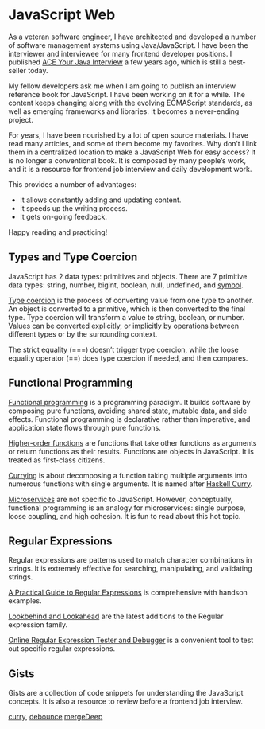 # JavaScript Web
As a veteran software engineer, I have architected and developed a number of software management systems using Java/JavaScript. I have been the interviewer and interviewee for many frontend developer positions. I published [ACE Your Java Interview](https://www.amazon.com/ACE-Your-Java-Interview-Jennifer/dp/1484104935/ref=tmm_pap_swatch_0?_encoding=UTF8&qid=1566344263&sr=1-9) a few years ago, which is still a best-seller today.

My fellow developers ask me when I am going to publish an interview reference book for JavaScript. I have been working on it for a while. The content keeps changing along with the evolving ECMAScript standards, as well as emerging frameworks and libraries. It becomes a never-ending project.

For years, I have been nourished by a lot of open source materials. I have read many articles, and some of them become my favorites. Why don’t I link them in a centralized location to make a JavaScript Web for easy access? It is no longer a conventional book. It is composed by many people’s work, and it is a resource for frontend job interview and daily development work.

This provides a number of advantages: 

*	It allows constantly adding and updating content.
*	It speeds up the writing process.
*	It gets on-going feedback. 

Happy reading and practicing!


## Types and Type Coercion 
JavaScript has 2 data types: primitives and objects.
There are 7 primitive data types: string, number, bigint, boolean, null, undefined, and [symbol](https://hacks.mozilla.org/2015/06/es6-in-depth-symbols/).

[Type coercion](https://medium.freecodecamp.org/js-type-coercion-explained-27ba3d9a2839) is the process of converting value from one type to another. An object is converted to a primitive, which is then converted to the final type. Type coercion will transform a value to string, boolean, or number. Values can be converted explicitly, or implicitly by operations between different types or by the surrounding context. 

The strict equality (===) doesn’t trigger type coercion, while the loose equality operator (==) does type coercion if needed, and then compares.

## Functional Programming
[Functional programming](https://medium.com/javascript-scene/master-the-javascript-interview-what-is-functional-programming-7f218c68b3a0) is a programming paradigm. It builds software by composing pure functions, avoiding shared state, mutable data, and side effects. Functional programming is declarative rather than imperative, and application state flows through pure functions.

[Higher-order functions](https://dev.to/damcosset/higher-order-functions-in-javascript-4j8b) are functions that take other functions as arguments or return functions as their results. Functions are objects in JavaScript. It is treated as first-class citizens.

[Currying](https://codeburst.io/perpetual-currying-in-javascript-5ae1c749adc5) is about decomposing a function taking multiple arguments into numerous functions with single arguments.
It is named after [Haskell Curry](https://en.wikipedia.org/wiki/Haskell_Curry).

[Microservices](https://medium.engineering/microservice-architecture-at-medium-9c33805eb74f) are not specific to JavaScript. However, conceptually, functional programming is an analogy for microservices: single purpose, loose coupling, and high cohesion. It is fun to read about this hot topic.

## Regular Expressions
Regular expressions are patterns used to match character combinations in strings. It is extremely effective for searching, manipulating, and validating strings.

[A Practical Guide to Regular Expressions](https://blog.bitsrc.io/a-beginners-guide-to-regular-expressions-regex-in-javascript-9c58feb27eb4) is comprehensive with handson examples.

[Lookbehind and Lookahead](https://itnext.io/whats-new-in-javascript-google-i-o-2019-summary-d16bd2308412) are the latest additions to the Regular expression family.
 
[Online Regular Expression Tester and Debugger](https://regex101.com/) is a convenient tool to test out specific regular expressions.

## Gists
Gists are a collection of code snippets for understanding the JavaScript concepts. It is also a resource to review before a frontend job interview.

[curry](https://gist.github.com/JenniferFuBook/b4e0d9a4bf2c2ce2da930208525e0cca), [debounce](https://gist.github.com/JenniferFuBook/dce897550feef47e13dbc2c75e059733) [mergeDeep](https://gist.github.com/JenniferFuBook/26afd67cc269e48aad28fff40176e698)
